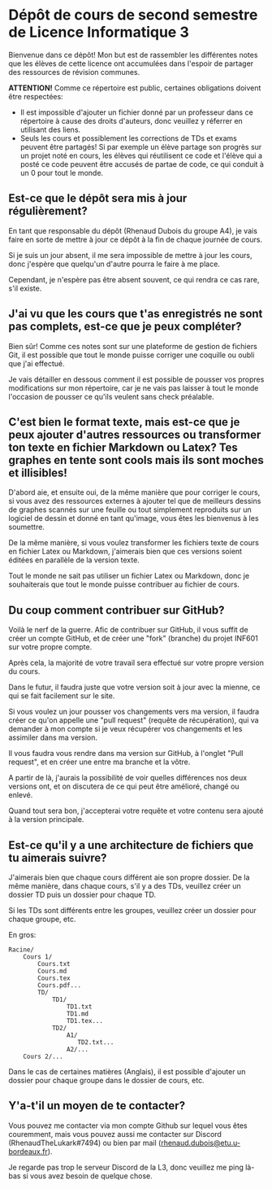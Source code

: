 # Dépôt de cours de second semestre de Licence Informatique 3

Bienvenue dans ce dépôt! Mon but est de rassembler les différentes notes que les élèves de cette licence ont accumulées dans l'espoir de partager des ressources de révision communes.

**ATTENTION!** Comme ce répertoire est public, certaines obligations doivent être respectées:

* Il est impossible d'ajouter un fichier donné par un professeur dans ce répertoire à cause des droits d'auteurs, donc veuillez y réferrer en utilisant des liens.
* Seuls les cours et possiblement les corrections de TDs et exams peuvent être partagés! Si par exemple un élève partage son progrès sur un projet noté en cours, les élèves qui réutilisent ce code et l'élève qui a posté ce code peuvent être accusés de partae de code, ce qui conduit à un 0 pour tout le monde.

## Est-ce que le dépôt sera mis à jour régulièrement?

En tant que responsable du dépôt (Rhenaud Dubois du groupe A4), je vais faire en sorte de mettre à jour ce dépôt à la fin de chaque journée de cours.

Si je suis un jour absent, il me sera impossible de mettre à jour les cours, donc j'espère que quelqu'un d'autre pourra le faire à me place.

Cependant, je n'espère pas être absent souvent, ce qui rendra ce cas rare, s'il existe.

## J'ai vu que les cours que t'as enregistrés ne sont pas complets, est-ce que je peux compléter?

Bien sûr! Comme ces notes sont sur une plateforme de gestion de fichiers Git, il est possible que tout le monde puisse corriger une coquille ou oubli que j'ai effectué.

Je vais détailler en dessous comment il est possible de pousser vos propres modifications sur mon répertoire, car je ne vais pas laisser à tout le monde l'occasion de pousser ce qu'ils veulent sans check préalable.

## C'est bien le format texte, mais est-ce que je peux ajouter d'autres ressources ou transformer ton texte en fichier Markdown ou Latex? Tes graphes en tente sont cools mais ils sont moches et illisibles!

D'abord aie, et ensuite oui, de la même manière que pour corriger le cours, si vous avez des ressources externes à ajouter tel que de meilleurs dessins de graphes scannés sur une feuille ou tout simplement reproduits sur un logiciel de dessin et donné en tant qu'image, vous êtes les bienvenus à les soumettre.

De la même manière, si vous voulez transformer les fichiers texte de cours en fichier Latex ou Markdown, j'aimerais bien que ces versions soient éditées en parallèle de la version texte.

Tout le monde ne sait pas utiliser un fichier Latex ou Markdown, donc je souhaiterais que tout le monde puisse contribuer au fichier de cours.

## Du coup comment contribuer sur GitHub?

Voilà le nerf de la guerre. Afic de contribuer sur GitHub, il vous suffit de créer un compte GitHub, et de créer une "fork" (branche) du projet INF601 sur votre propre compte.

Après cela, la majorité de votre travail sera effectué sur votre propre version du cours.

Dans le futur, il faudra juste que votre version soit à jour avec la mienne, ce qui se fait facilement sur le site.

Si vous voulez un jour pousser vos changements vers ma version, il faudra créer ce qu'on appelle une "pull request" (requête de récupération), qui va demander à mon compte si je veux récupérer vos changements et les assimiler dans ma version.

Il vous faudra vous rendre dans ma version sur GitHub, à l'onglet "Pull request", et en créer une entre ma branche et la vôtre.

A partir de là, j'aurais la possibilité de voir quelles différences nos deux versions ont, et on discutera de ce qui peut être amélioré, changé ou enlevé.

Quand tout sera bon, j'accepterai votre requête et votre contenu sera ajouté à la version principale.

## Est-ce qu'il y a une architecture de fichiers que tu aimerais suivre?

J'aimerais bien que chaque cours différent aie son propre dossier.
De la même manière, dans chaque cours, s'il y a des TDs, veuillez créer un dossier TD puis un dossier pour chaque TD.

Si les TDs sont différents entre les groupes, veuillez créer un dossier pour chaque groupe, etc.

En gros:

    Racine/
        Cours 1/
            Cours.txt
            Cours.md
            Cours.tex
            Cours.pdf...
            TD/
                TD1/
                    TD1.txt
                    TD1.md
                    TD1.tex...
                TD2/
                    A1/
                       TD2.txt...
                    A2/...
        Cours 2/...


Dans le cas de certaines matières (Anglais), il est possible d'ajouter un dossier pour chaque groupe dans le dossier de cours, etc.

## Y'a-t'il un moyen de te contacter?

Vous pouvez me contacter via mon compte Github sur lequel vous êtes couremment, mais vous pouvez aussi me contacter sur Discord (RhenaudTheLukark#7494) ou bien par mail (rhenaud.dubois@etu.u-bordeaux.fr).

Je regarde pas trop le serveur Discord de la L3, donc veuillez me ping là-bas si vous avez besoin de quelque chose.